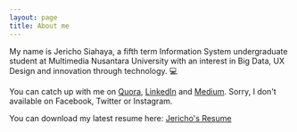 ```yaml
---
layout: page
title: About me
---
```


My name is Jericho Siahaya, a fifth term Information System undergraduate student at Multimedia Nusantara University with an interest in Big Data, UX Design and innovation through technology. 💻

You can catch up with me on [Quora](https://id.quora.com/profile/Jericho-Siahaya), [LinkedIn](https://www.linkedin.com/in/jerichosiahaya/) and [Medium](https://medium.com/@jerichosiahaya). Sorry, I don't available on Facebook, Twitter or Instagram. 

You can download my latest resume here: [Jericho's Resume](https://github.com/jerichosiahaya/jerichosiahaya.github.io/blob/master/docs/Jericho's%20Resume.pdf)
